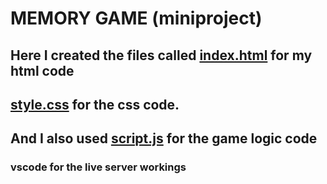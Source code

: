 # MEMORY GAME (miniproject)

## Here I created the files called [index.html](index.html) for my html code 
 ## [style.css](style.css) for the css code.
 ## And I also used [script.js](script.js) for the game logic code
 ### vscode for the live server workings
